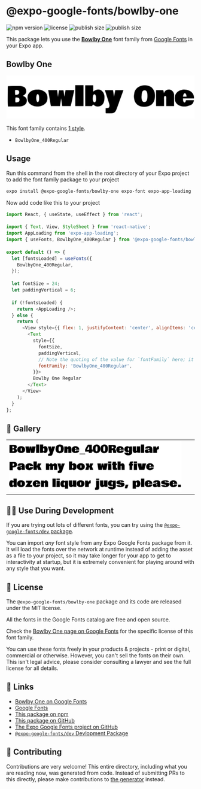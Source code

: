 # @expo-google-fonts/bowlby-one

![npm version](https://flat.badgen.net/npm/v/@expo-google-fonts/bowlby-one)
![license](https://flat.badgen.net/github/license/expo/google-fonts)
![publish size](https://flat.badgen.net/packagephobia/install/@expo-google-fonts/bowlby-one)
![publish size](https://flat.badgen.net/packagephobia/publish/@expo-google-fonts/bowlby-one)

This package lets you use the [**Bowlby One**](https://fonts.google.com/specimen/Bowlby+One) font family from [Google Fonts](https://fonts.google.com/) in your Expo app.

## Bowlby One

![Bowlby One](./font-family.png)

This font family contains [1 style](#-gallery).

- `BowlbyOne_400Regular`

## Usage

Run this command from the shell in the root directory of your Expo project to add the font family package to your project
```sh
expo install @expo-google-fonts/bowlby-one expo-font expo-app-loading
```

Now add code like this to your project
```js
import React, { useState, useEffect } from 'react';

import { Text, View, StyleSheet } from 'react-native';
import AppLoading from 'expo-app-loading';
import { useFonts, BowlbyOne_400Regular } from '@expo-google-fonts/bowlby-one';

export default () => {
  let [fontsLoaded] = useFonts({
    BowlbyOne_400Regular,
  });

  let fontSize = 24;
  let paddingVertical = 6;

  if (!fontsLoaded) {
    return <AppLoading />;
  } else {
    return (
      <View style={{ flex: 1, justifyContent: 'center', alignItems: 'center' }}>
        <Text
          style={{
            fontSize,
            paddingVertical,
            // Note the quoting of the value for `fontFamily` here; it expects a string!
            fontFamily: 'BowlbyOne_400Regular',
          }}>
          Bowlby One Regular
        </Text>
      </View>
    );
  }
};

```

## 🔡 Gallery


||||
|-|-|-|
|![BowlbyOne_400Regular](./BowlbyOne_400Regular.ttf.png)||||


## 👩‍💻 Use During Development

If you are trying out lots of different fonts, you can try using the [`@expo-google-fonts/dev` package](https://github.com/expo/google-fonts/tree/master/font-packages/dev#readme).

You can import *any* font style from any Expo Google Fonts package from it. It will load the fonts
over the network at runtime instead of adding the asset as a file to your project, so it may take longer
for your app to get to interactivity at startup, but it is extremely convenient
for playing around with any style that you want.

## 📖 License

The `@expo-google-fonts/bowlby-one` package and its code are released under the MIT license.

All the fonts in the Google Fonts catalog are free and open source.

Check the [Bowlby One page on Google Fonts](https://fonts.google.com/specimen/Bowlby+One) for the specific license of this font family.

You can use these fonts freely in your products & projects - print or digital, commercial or otherwise. However, you can't sell the fonts on their own. This isn't legal advice, please consider consulting a lawyer and see the full license for all details.

## 🔗 Links

- [Bowlby One on Google Fonts](https://fonts.google.com/specimen/Bowlby+One)
- [Google Fonts](https://fonts.google.com/)
- [This package on npm](https://www.npmjs.com/package/@expo-google-fonts/bowlby-one)
- [This package on GitHub](https://github.com/expo/google-fonts/tree/master/font-packages/bowlby-one)
- [The Expo Google Fonts project on GitHub](https://github.com/expo/google-fonts)
- [`@expo-google-fonts/dev` Devlopment Package](https://github.com/expo/google-fonts/tree/master/font-packages/dev)

## 🤝 Contributing

Contributions are very welcome! This entire directory, including what you are reading now, was generated from code. Instead of submitting PRs to this directly, please make contributions to [the generator](https://github.com/expo/google-fonts/tree/master/packages/generator) instead.
